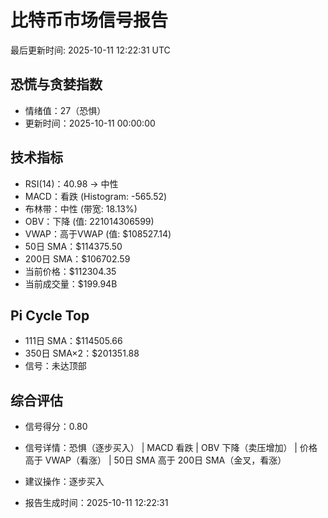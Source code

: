 # 比特币市场信号报告

最后更新时间: 2025-10-11 12:22:31 UTC

## 恐慌与贪婪指数
- 情绪值：27（恐惧）
- 更新时间：2025-10-11 00:00:00

## 技术指标
- RSI(14)：40.98 → 中性
- MACD：看跌 (Histogram: -565.52)
- 布林带：中性 (带宽: 18.13%)
- OBV：下降 (值: 221014306599)
- VWAP：高于VWAP (值: $108527.14)
- 50日 SMA：$114375.50
- 200日 SMA：$106702.59
- 当前价格：$112304.35
- 当前成交量：$199.94B

## Pi Cycle Top
- 111日 SMA：$114505.66
- 350日 SMA×2：$201351.88
- 信号：未达顶部

## 综合评估
- 信号得分：0.80
- 信号详情：恐惧（逐步买入） | MACD 看跌 | OBV 下降（卖压增加） | 价格高于 VWAP（看涨） | 50日 SMA 高于 200日 SMA（金叉，看涨）
- 建议操作：逐步买入

- 报告生成时间：2025-10-11 12:22:31